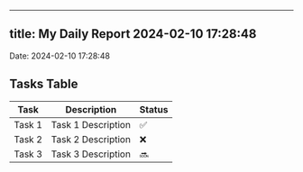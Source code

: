 
---
title: My Daily Report 2024-02-10 17:28:48
---

Date: 2024-02-10 17:28:48

## Tasks Table

| Task | Description | Status |
|------|-------------|--------|
| Task 1 | Task 1 Description | ✅ |
| Task 2 | Task 2 Description | ❌ |
| Task 3 | Task 3 Description | 🔜 |
